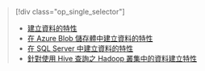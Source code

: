 > [!div class="op_single_selector"]
> * [建立資料的特性](../articles/machine-learning/machine-learning-data-science-create-features.md)
> * [在 Azure Blob 儲存體中建立資料的特性](../articles/machine-learning/machine-learning-data-science-create-features-blob.md)
> * [在 SQL Server 中建立資料的特性](../articles/machine-learning/machine-learning-data-science-create-features-sql-server.md)
> * [針對使用 Hive 查詢之 Hadoop 叢集中的資料建立特性](../articles/machine-learning/machine-learning-data-science-create-features-hive.md)
> 
> 

